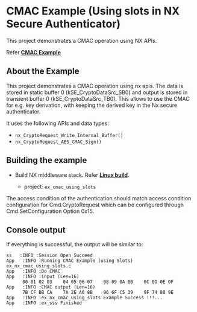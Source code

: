 # CMAC Example (Using slots in NX Secure Authenticator)

This project demonstrates a CMAC operation using NX APIs.

Refer [**CMAC Example**](./ex_nx_cmac_using_slots.c)

## About the Example

This project demonstrates a CMAC operation using nx apis. The data is stored in static buffer 0 (kSE_CryptoDataSrc_SB0) and output is stored in transient buffer 0 (kSE_CryptoDataSrc_TB0). This allows to use the CMAC for e.g. key derivation, with keeping the derived key in the Nx secure authenticator.

It uses the following APIs and data types:

- `nx_CryptoRequest_Write_Internal_Buffer()`
- `nx_CryptoRequest_AES_CMAC_Sign()`

## Building the example

- Build NX middleware stack. Refer [**Linux build**](../../../doc/linux/readme.md).

	- project: `ex_cmac_using_slots`

The access condition of the authentication should match access condition configuration for Cmd.CryptoRequest which can be configured through Cmd.SetConfiguration Option 0x15.

## Console output

If everything is successful, the output will be similar to:
```
ss   :INFO :Session Open Succeed
App   :INFO :Running CMAC Example (using Slots) ex_nx_cmac_using_slots.c
App   :INFO :Do CMAC
App   :INFO :input (Len=16)
      00 01 02 03    04 05 06 07    08 09 0A 0B    0C 0D 0E 0F
App   :INFO :CMAC output (Len=16)
      7B CF BB CA    7A 2E A6 8B    96 6F C5 39    9F 74 80 9E
App   :INFO :ex_nx_cmac_using_slots Example Success !!!...
App   :INFO :ex_sss Finished
```
